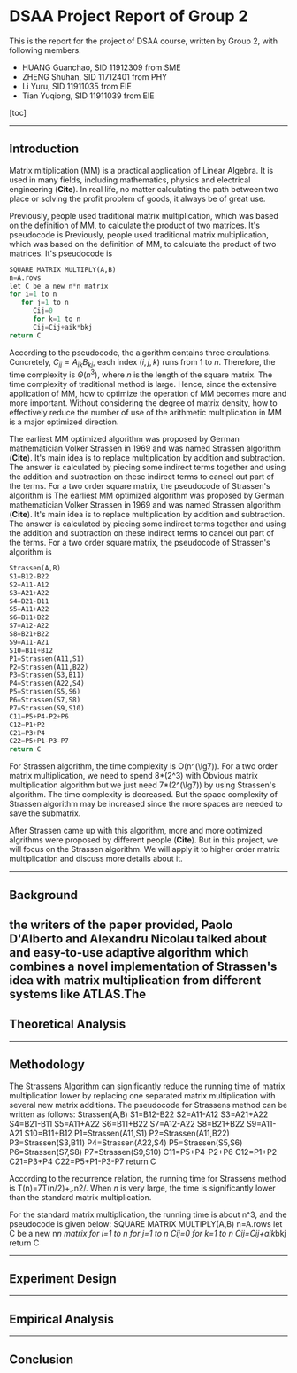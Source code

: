 # DSAA Project Report of Group 2

This is the report for the project of DSAA course, written by Group 2, with following members.

- HUANG Guanchao, SID 11912309 from SME
- ZHENG Shuhan, SID 11712401 from PHY
- Li Yuru, SID 11911035 from EIE
- Tian Yuqiong, SID 11911039 from EIE

[toc]

---

## Introduction

Matrix mltiplication (MM) is a practical application of Linear Algebra. It is used in many fields, including mathematics, physics and electrical engineering (**Cite**). In real life, no matter calculating the path between two place or solving the profit problem of goods, it always be of great use.

Previously, people used traditional matrix multiplication, which was based on the definition of MM, to calculate the product of two matrices. It's pseudocode is
Previously, people used traditional matrix multiplication, which was based on the definition of MM, to calculate the product of two matrices. It's pseudocode is

```python
SQUARE MATRIX MULTIPLY(A,B)
n=A.rows
let C be a new n*n matrix
for i=1 to n
   for j=1 to n
      Cij=0
      for k=1 to n
      Cij=Cij+aik*bkj
return C
```

According to the pseudocode, the algorithm contains three circulations. Concretely, $C_{ij}=A_{ik}B_{kj}$, each index ($i,j,k$) runs from 1 to $n$. Therefore, the time complexity is $\Theta(n^3)$, where $n$ is the length of the square matrix. The time complexity of traditional method is large. Hence, since the extensive application of MM, how to optimize the operation of MM becomes more and more important. Without considering the degree of matrix density, how to effectively reduce the number of use of the arithmetic multiplication in MM is a major optimized direction.

The earliest MM optimized algorithm was proposed by German mathematician Volker Strassen in 1969 and was named Strassen algorithm (**Cite**). It's main idea is to replace multiplication by addition and subtraction. The answer is calculated by piecing some indirect terms together and using the addition and subtraction on these indirect terms to cancel out part of the terms. For a two order square matrix, the pseudocode of Strassen's algorithm is
The earliest MM optimized algorithm was proposed by German mathematician Volker Strassen in 1969 and was named Strassen algorithm (**Cite**). It's main idea is to replace multiplication by addition and subtraction. The answer is calculated by piecing some indirect terms together and using the addition and subtraction on these indirect terms to cancel out part of the terms. For a two order square matrix, the pseudocode of Strassen's algorithm is

```python
Strassen(A,B)
S1=B12-B22
S2=A11-A12
S3=A21+A22
S4=B21-B11
S5=A11+A22
S6=B11+B22
S7=A12-A22
S8=B21+B22
S9=A11-A21
S10=B11+B12
P1=Strassen(A11,S1)
P2=Strassen(A11,B22)
P3=Strassen(S3,B11)
P4=Strassen(A22,S4)
P5=Strassen(S5,S6)
P6=Strassen(S7,S8)
P7=Strassen(S9,S10)
C11=P5+P4-P2+P6
C12=P1+P2
C21=P3+P4
C22=P5+P1-P3-P7
return C
```

For Strassen algorithm, the time complexity is O(n^(\lg7)). For a two order matrix multiplication, we need to spend 8*(2^3) with Obvious matrix multiplication algorithm but we just need 7*(2^(\lg7)) by using Strassen's algorithm. The time complexity is decreased. But the space complexity of Strassen algorithm may be increased since the more spaces are needed to save the submatrix.

After Strassen came up with this algorithm, more and more optimized algrithms were proposed by different people (**Cite**). But in this project, we will focus on the Strassen algorithm. We will apply it to higher order matrix multiplication and discuss more details about it.

---

## Background

<!--
A 1-page summary of the contributions of the paper in [1]. Discuss why the authors of [1] think the topic of their paper is useful, a summary of the implementation of the adaptive method (how does it work?), and their experiment design and results. Also include some examples or particular situations where you think their results could be useful for the scientific community or industry.
-->

<!-- TODO -->
the writers of the paper provided, Paolo D'Alberto and Alexandru Nicolau talked about and easy-to-use adaptive algorithm which combines a novel implementation of Strassen's idea with matrix multiplication from different systems like ATLAS.The
---

## Theoretical Analysis

<!--
Uses an abstract model to estimate the crossover point analytically. You can provide this based on a review of academic papers and the textbook but make sure you explain it clearly and discuss the structure, constants, assumptions, and limitations of the theoretical model.
-->

<!-- TODO -->

---

## Methodology

<!-- in which you explain Strassen Algorithm, standard matrix multiplication and give pseudocode and further explanation. Include your runtime analysis from Part 2 here. -->

<!-- TODO -->
The Strassens Algorithm can significantly reduce the running time of matrix multiplication lower by replacing one separated matrix multiplication with several new matrix additions. The pseudocode for Strassens method can be written as follows:
Strassen(A,B)
S1=B12-B22
S2=A11-A12
S3=A21+A22
S4=B21-B11
S5=A11+A22
S6=B11+B22
S7=A12-A22
S8=B21+B22
S9=A11-A21
S10=B11+B12
P1=Strassen(A11,S1)
P2=Strassen(A11,B22)
P3=Strassen(S3,B11)
P4=Strassen(A22,S4)
P5=Strassen(S5,S6)
P6=Strassen(S7,S8)
P7=Strassen(S9,S10)
C11=P5+P4-P2+P6
C12=P1+P2
C21=P3+P4
C22=P5+P1-P3-P7
return C

According to the recurrence relation, the running time for Strassens method is T(n)=7T(n/2)+‚.n2/. When $n$ is very large, the time is significantly lower than the standard matrix multiplication.

For the standard matrix multiplication, the running time is about n^3, and the pseudocode is given below:
SQUARE MATRIX MULTIPLY(A,B)
n=A.rows
let C be a new n*n matrix
for i=1 to n
   for j=1 to n
      Cij=0
      for k=1 to n
      Cij=Cij+aik*bkj
return C

---

## Experiment Design

<!-- describes your implementation of the two algorithms and the way you generate test problems (ie matrices to multiply). -->

<!-- TODO -->

---

## Empirical Analysis

<!-- provides your results of parts 3 and 4 evaluating the adaptive method for matrix multiplication, Strassen’s algorithm, and the basic method. You should use [1] as an example of the type of results you should put in this section (tables, graphs, type of discussion) because when marking will expect to see graphs and results that are of comparable quality to this and measure similar quantities. -->

<!-- TODO -->

---

## Conclusion
